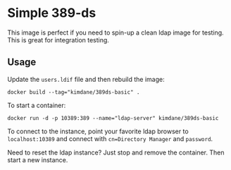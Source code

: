 Simple 389-ds 
=============

This image is perfect if you need to spin-up a clean ldap image for testing. This is great for integration testing.

## Usage
Update the `users.ldif` file and then rebuild the image:

```
docker build --tag="kimdane/389ds-basic" .
```

To start a container:

```
docker run -d -p 10389:389 --name="ldap-server" kimdane/389ds-basic
```

To connect to the instance, point your favorite ldap browser to `localhost:10389` and connect with `cn=Directory Manager` and `password`.

Need to reset the ldap instance? Just stop and remove the container. Then start a new instance.
